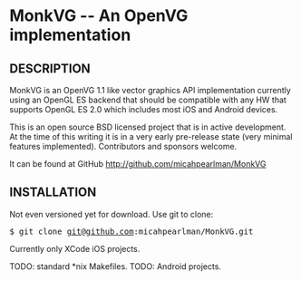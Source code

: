 MonkVG -- An OpenVG implementation
==================================

## DESCRIPTION

MonkVG is an OpenVG 1.1 like vector graphics API implementation currently using an OpenGL ES backend that should be compatible with any HW that supports OpenGL ES 2.0 which includes most iOS and Android devices. 

This is an open source BSD licensed project that is in active development. At the time of this writing it is in a very early pre-release state (very minimal features implemented). Contributors and sponsors welcome.

It can be found at GitHub http://github.com/micahpearlman/MonkVG

## INSTALLATION

Not even versioned yet for download.  Use git to clone:  

<tt>$ git clone git@github.com:micahpearlman/MonkVG.git</tt>

Currently only XCode iOS projects.  

TODO: standard *nix Makefiles.
TODO: Android projects.
